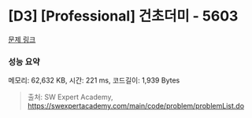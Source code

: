 # [D3] [Professional] 건초더미 - 5603 

[문제 링크](https://swexpertacademy.com/main/code/problem/problemDetail.do?contestProbId=AWXGEbd6cjMDFAUo) 

### 성능 요약

메모리: 62,632 KB, 시간: 221 ms, 코드길이: 1,939 Bytes



> 출처: SW Expert Academy, https://swexpertacademy.com/main/code/problem/problemList.do